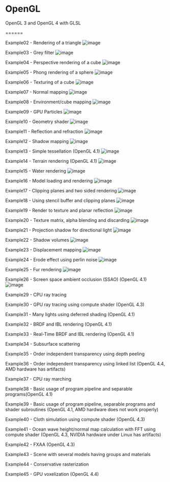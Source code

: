 OpenGL
======

OpenGL 3 and OpenGL 4 with GLSL

======
	
Example02 - Rendering of a triangle
![image](https://github.com/BobLChen/OpenGLExample/blob/master/images/test2.png?raw=true)

Example03 - Grey filter
![image](https://github.com/BobLChen/OpenGLExample/blob/master/images/test3.png?raw=true)
	
Example04 - Perspective rendering of a cube
![image](https://github.com/BobLChen/OpenGLExample/blob/master/images/test4.png?raw=true)

Example05 - Phong rendering of a sphere
![image](https://github.com/BobLChen/OpenGLExample/blob/master/images/test5.png?raw=true)

Example06 - Texturing of a cube
![image](https://github.com/BobLChen/OpenGLExample/blob/master/images/test6.png?raw=true)

Example07 - Normal mapping
![image](https://github.com/BobLChen/OpenGLExample/blob/master/images/test7.png?raw=true)

Example08 - Environment/cube mapping
![image](https://github.com/BobLChen/OpenGLExample/blob/master/images/test8.png?raw=true)

Example09 - GPU Particles
![image](https://github.com/BobLChen/OpenGLExample/blob/master/images/test9.png?raw=true)

Example10 - Geometry shader
![image](https://github.com/BobLChen/OpenGLExample/blob/master/images/test10.png?raw=true)

Example11 - Reflection and refraction
![image](https://github.com/BobLChen/OpenGLExample/blob/master/images/test11.png?raw=true)

Example12 - Shadow mapping
![image](https://github.com/BobLChen/OpenGLExample/blob/master/images/test12.png?raw=true)

Example13 - Simple tessellation (OpenGL 4.1)
![image](https://github.com/BobLChen/OpenGLExample/blob/master/images/test13.png?raw=true)

Example14 - Terrain rendering (OpenGL 4.1)
![image](https://github.com/BobLChen/OpenGLExample/blob/master/images/test14.png?raw=true)

Example15 - Water rendering
![image](https://github.com/BobLChen/OpenGLExample/blob/master/images/test15.png?raw=true)

Example16 - Model loading and rendering
![image](https://github.com/BobLChen/OpenGLExample/blob/master/images/test16.png?raw=true)

Example17 - Clipping planes and two sided rendering
![image](https://github.com/BobLChen/OpenGLExample/blob/master/images/test17.png?raw=true)

Example18 - Using stencil buffer and clipping planes
![image](https://github.com/BobLChen/OpenGLExample/blob/master/images/test18.png?raw=true)

Example19 - Render to texture and planar reflection
![image](https://github.com/BobLChen/OpenGLExample/blob/master/images/test19.png?raw=true)

Example20 - Texture matrix, alpha blending and discarding
![image](https://github.com/BobLChen/OpenGLExample/blob/master/images/test20.png?raw=true)

Example21 - Projection shadow for directional light
![image](https://github.com/BobLChen/OpenGLExample/blob/master/images/test21.png?raw=true)

Example22 - Shadow volumes
![image](https://github.com/BobLChen/OpenGLExample/blob/master/images/test22.png?raw=true)

Example23 - Displacement mapping
![image](https://github.com/BobLChen/OpenGLExample/blob/master/images/test23.png?raw=true)

Example24 - Erode effect using perlin noise
![image](https://github.com/BobLChen/OpenGLExample/blob/master/images/test24.png?raw=true)

Example25 - Fur rendering
![image](https://github.com/BobLChen/OpenGLExample/blob/master/images/test25.png?raw=true)

Example26 - Screen space ambient occlusion (SSAO) (OpenGL 4.1)
![image](https://github.com/BobLChen/OpenGLExample/blob/master/images/test26.png?raw=true)

Example29 - CPU ray tracing

Example30 - GPU ray tracing using compute shader (OpenGL 4.3)

Example31 - Many lights using deferred shading (OpenGL 4.1)

Example32 - BRDF and IBL rendering (OpenGL 4.1)

Example33 - Real-Time BRDF and IBL rendering (OpenGL 4.1)

Example34 - Subsurface scattering

Example35 - Order independent transparency using depth peeling

Example36 - Order independent transparency using linked list (OpenGL 4.4, AMD hardware has artifacts)

Example37 - CPU ray marching

Example38 - Basic usage of program pipeline and separable programs(OpenGL 4.1)

Example39 - Basic usage of program pipeline, separable programs and shader subroutines (OpenGL 4.1, AMD hardware does not work properly)

Example40 - Cloth simulation using compute shader (OpenGL 4.3)

Example41 - Ocean wave height/normal map calculation with FFT using compute shader (OpenGL 4.3, NVIDIA hardware under Linux has artifacts)

Example42 - FXAA (OpenGL 4.3)

Example43 - Scene with several models having groups and materials

Example44 - Conservative rasterization

Example45 - GPU voxelization (OpenGL 4.4)
